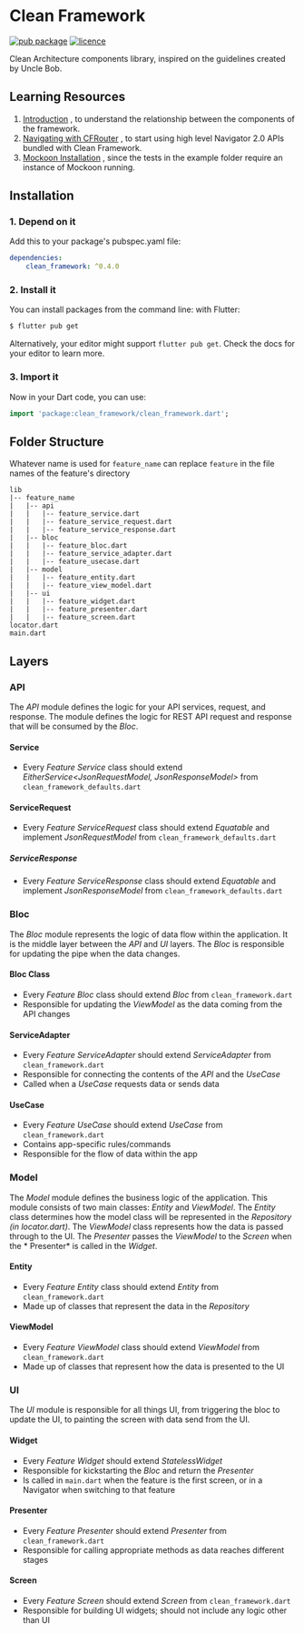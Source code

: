 # Clean Framework

[![pub package](https://img.shields.io/pub/v/clean_framework.svg?include_prereleases)](https://pub.dartlang.org/packages/clean_framework)
[![licence](https://img.shields.io/badge/licence-BSD-brightgreen.svg)](https://github.com/MattHamburger/clean_framework/blob/master/LICENSE)

Clean Architecture components library, inspired on the guidelines created by Uncle Bob.

## Learning Resources

1. [Introduction](https://github.com/MattHamburger/clean_framework/blob/master/doc/introduction.pdf)
   , to understand the relationship between the components of the framework.
2. [Navigating with CFRouter](https://github.com/MattHamburger/clean_framework/blob/master/doc/routing.md)
   , to start using high level Navigator 2.0 APIs bundled with Clean Framework.
3. [Mockoon Installation](https://github.com/MattHamburger/clean_framework/blob/master/doc/mockoon.md)
   , since the tests in the example folder require an instance of Mockoon running.

## Installation

### 1. Depend on it

Add this to your package's pubspec.yaml file:

```yaml
dependencies:
    clean_framework: ^0.4.0
```

### 2. Install it

You can install packages from the command line:
with Flutter:

```bash
$ flutter pub get
```

Alternatively, your editor might support `flutter pub get`. Check the docs for your editor to learn
more.

### 3. Import it

Now in your Dart code, you can use:

```dart
import 'package:clean_framework/clean_framework.dart';
```

## Folder Structure

Whatever name is used for `feature_name` can replace `feature` in the file names of the feature's
directory

```
lib
|-- feature_name
|   |-- api
|   |   |-- feature_service.dart
|   |   |-- feature_service_request.dart
|   |   |-- feature_service_response.dart
|   |-- bloc
|   |   |-- feature_bloc.dart
|   |   |-- feature_service_adapter.dart
|   |   |-- feature_usecase.dart
|   |-- model
|   |   |-- feature_entity.dart
|   |   |-- feature_view_model.dart
|   |-- ui
|   |   |-- feature_widget.dart
|   |   |-- feature_presenter.dart
|   |   |-- feature_screen.dart
locator.dart
main.dart
```

## Layers

### API

The *API* module defines the logic for your API services, request, and response. The module defines
the logic for REST API request and response that will be consumed by the *Bloc*.

#### Service

* Every *Feature Service* class should extend *EitherService<JsonRequestModel, JsonResponseModel>*
  from `clean_framework_defaults.dart`

#### ServiceRequest

* Every *Feature ServiceRequest* class should extend *Equatable* and implement *JsonRequestModel*
  from `clean_framework_defaults.dart`

##### ServiceResponse

* Every *Feature ServiceResponse* class should extend *Equatable* and implement *JsonResponseModel*
  from `clean_framework_defaults.dart`

### Bloc

The *Bloc* module represents the logic of data flow within the application. It is the middle layer
between the *API* and *UI* layers. The *Bloc* is responsible for updating the pipe when the data
changes.

#### Bloc Class

* Every *Feature Bloc* class should extend *Bloc* from `clean_framework.dart`
* Responsible for updating the *ViewModel* as the data coming from the API changes

#### ServiceAdapter

* Every *Feature ServiceAdapter* should extend *ServiceAdapter* from `clean_framework.dart`
* Responsible for connecting the contents of the *API* and the *UseCase*
* Called when a *UseCase* requests data or sends data

#### UseCase

* Every *Feature UseCase* should extend *UseCase* from `clean_framework.dart`
* Contains app-specific rules/commands
* Responsible for the flow of data within the app

### Model

The *Model* module defines the business logic of the application. This module consists of two main
classes: *Entity* and *ViewModel*. The *Entity* class determines how the model class will be
represented in the *Repository (in locator.dart)*. The *ViewModel* class represents how the data is
passed through to the UI. The *Presenter* passes the *ViewModel* to the *Screen* when the *
Presenter* is called in the *Widget*.

#### Entity

* Every *Feature Entity* class should extend *Entity* from `clean_framework.dart`
* Made up of classes that represent the data in the *Repository*

#### ViewModel

* Every *Feature ViewModel* class should extend *ViewModel* from `clean_framework.dart`
* Made up of classes that represent how the data is presented to the UI

### UI

The *UI* module is responsible for all things UI, from triggering the bloc to update the UI, to
painting the screen with data send from the UI.

#### Widget

* Every *Feature Widget* should extend *StatelessWidget*
* Responsible for kickstarting the *Bloc* and return the *Presenter*
* Is called in `main.dart` when the feature is the first screen, or in a Navigator when switching to
  that feature

#### Presenter

* Every *Feature Presenter* should extend *Presenter* from `clean_framework.dart`
* Responsible for calling appropriate methods as data reaches different stages

#### Screen

* Every *Feature Screen* should extend *Screen* from `clean_framework.dart`
* Responsible for building UI widgets; should not include any logic other than UI